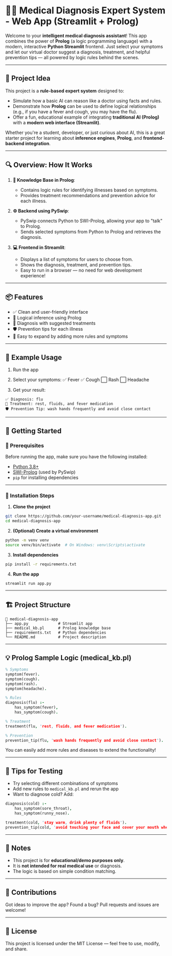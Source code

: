 # 👨‍⚕️ Medical Diagnosis Expert System - Web App (Streamlit + Prolog)

Welcome to your **intelligent medical diagnosis assistant**! This app combines the power of **Prolog** (a logic programming language) with a modern, interactive **Python Streamlit** frontend. Just select your symptoms and let our virtual doctor suggest a diagnosis, treatment, and helpful prevention tips — all powered by logic rules behind the scenes.

---

## 🧠 Project Idea

This project is a **rule-based expert system** designed to:

* Simulate how a basic AI can reason like a doctor using facts and rules.
* Demonstrate how **Prolog** can be used to define logical relationships (e.g., if you have a fever and cough, you may have the flu).
* Offer a fun, educational example of integrating **traditional AI (Prolog)** with a **modern web interface (Streamlit)**.

Whether you're a student, developer, or just curious about AI, this is a great starter project for learning about **inference engines**, **Prolog**, and **frontend-backend integration**.

---

## 🔍 Overview: How It Works

1. **🧾 Knowledge Base in Prolog**:

   * Contains logic rules for identifying illnesses based on symptoms.
   * Provides treatment recommendations and prevention advice for each illness.

2. **⚙️ Backend using PySwip**:

   * PySwip connects Python to SWI-Prolog, allowing your app to "talk" to Prolog.
   * Sends selected symptoms from Python to Prolog and retrieves the diagnosis.

3. **💻 Frontend in Streamlit**:

   * Displays a list of symptoms for users to choose from.
   * Shows the diagnosis, treatment, and prevention tips.
   * Easy to run in a browser — no need for web development experience!

---

## 📦 Features

* ✅ Clean and user-friendly interface
* 🧠 Logical inference using Prolog
* 💊 Diagnosis with suggested treatments
* 🛡️ Prevention tips for each illness
* 🔁 Easy to expand by adding more rules and symptoms

---

## 📸 Example Usage

1. Run the app

2. Select your symptoms:
   ✅ Fever
   ✅ Cough
   ⬜ Rash
   ⬜ Headache

3. Get your result:

```
✅ Diagnosis: flu  
💊 Treatment: rest, fluids, and fever medication  
🛡️ Prevention Tip: wash hands frequently and avoid close contact
```

---

## 🚀 Getting Started

### 📌 Prerequisites

Before running the app, make sure you have the following installed:

* [Python 3.8+](https://www.python.org/downloads/)
* [SWI-Prolog](https://www.swi-prolog.org/Download.html) (used by PySwip)
* `pip` for installing dependencies

---

### 📁 Installation Steps

1. **Clone the project**

```bash
git clone https://github.com/your-username/medical-diagnosis-app.git
cd medical-diagnosis-app
```

2. **(Optional) Create a virtual environment**

```bash
python -m venv venv
source venv/bin/activate  # On Windows: venv\Scripts\activate
```

3. **Install dependencies**

```bash
pip install -r requirements.txt
```

4. **Run the app**

```bash
streamlit run app.py
```

---

## 🏗️ Project Structure

```
📁 medical-diagnosis-app
├── app.py             # Streamlit app
├── medical_kb.pl      # Prolog knowledge base
├── requirements.txt   # Python dependencies
└── README.md          # Project description
```

---

## 💡 Prolog Sample Logic (medical\_kb.pl)

```prolog
% Symptoms
symptom(fever).
symptom(cough).
symptom(rash).
symptom(headache).

% Rules
diagnosis(flu) :-
    has_symptom(fever),
    has_symptom(cough).

% Treatment
treatment(flu, 'rest, fluids, and fever medication').

% Prevention
prevention_tip(flu, 'wash hands frequently and avoid close contact').
```

You can easily add more rules and diseases to extend the functionality!

---

## 🧪 Tips for Testing

* Try selecting different combinations of symptoms
* Add new rules to `medical_kb.pl` and rerun the app
* Want to diagnose cold? Add:

```prolog
diagnosis(cold) :-
    has_symptom(sore_throat),
    has_symptom(runny_nose).

treatment(cold, 'stay warm, drink plenty of fluids').
prevention_tip(cold, 'avoid touching your face and cover your mouth when sneezing').
```

---

## 📌 Notes

* This project is for **educational/demo purposes only**.
* It is **not intended for real medical use** or diagnosis.
* The logic is based on simple condition matching.

---

## 🤝 Contributions

Got ideas to improve the app? Found a bug?
Pull requests and issues are welcome!

---

## 📄 License

This project is licensed under the MIT License — feel free to use, modify, and share.
